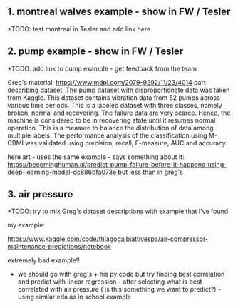 ## 1. montreal walves example - show in FW / Tesler

*TODO: test montreal in Tesler and add link here


## 2. pump example - show in FW / Tesler

*TODO: add link to pump example - get feedback from the team

Greg's material: https://www.mdpi.com/2079-9292/11/23/4014
part describing dataset:
The pump dataset with disproportionate data was taken from Kaggle. This dataset contains vibration data from 52 pumps across various time periods. This is a labeled dataset with three classes, namely broken, normal and recovering. The failure data are very scarce. Hence, the machine is considered to be in recovering state until it resumes normal operation. This is a measure to balance the distribution of data among multiple labels. The performance analysis of the classification using M-CBMI was validated using precision, recall, F-measure, AUC and accuracy.


here art - uses the same example - says something about it: https://becominghuman.ai/predict-pump-failure-before-it-happens-using-deep-learning-model-dc886bfa073e but less than in greg's
## 3. air pressure

*TODO: try to mix Greg's dataset descriptions with example that I've found

my example:

https://www.kaggle.com/code/thiagogalbiattivespa/air-compressor-maintenance-predictions/notebook

extremely bad example!!
- we should go with greg's + his py code but try finding best correlation and predict with linear regression - after selecting what is best correlated with air pressure ( is this something we want to predict?) - using similar eda as in school example

